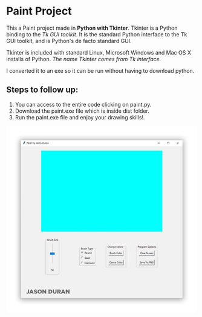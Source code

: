 # Paint Project
This a Paint project made in **Python with Tkinter**. Tkinter is a Python binding to the _Tk GUI toolkit_. It is the standard Python interface to the Tk GUI toolkit, and is Python's de facto standard GUI. 

Tkinter is included with standard Linux, Microsoft Windows and Mac OS X installs of Python. *The name Tkinter comes from Tk interface.*

I converted it to an exe so it can be run without having to download python.

## Steps to follow up:

1. You can access to the entire code clicking on paint.py. 
2. Download the paint.exe file which is inside dist folder.  
3. Run the paint.exe file and enjoy your drawing skills!.

![name-of-you-image](https://github.com/jasonduran240/paint/blob/master/images/paint.jpg?raw=true)
